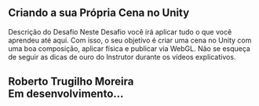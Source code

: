 ## Criando a sua Própria Cena no Unity


Descrição do Desafio
Neste Desafio você irá aplicar tudo o que você aprendeu até aqui. Com isso, o seu objetivo é criar uma cena no Unity com uma boa composição, aplicar física e publicar via WebGL. Não se esqueça de seguir as dicas de ouro do Instrutor durante os vídeos explicativos.


## Roberto Trugilho Moreira<br>Em desenvolvimento...

